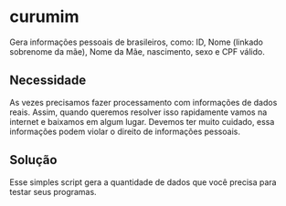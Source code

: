 # curumim
Gera informações pessoais de brasileiros, como: ID, Nome (linkado sobrenome da mãe), Nome da Mãe, nascimento, sexo e CPF válido.

## Necessidade
As vezes precisamos fazer processamento com informações de dados reais. Assim, quando queremos resolver isso rapidamente vamos na 
internet e baixamos em algum lugar.
Devemos ter muito cuidado, essa informações podem violar o direito de informações pessoais.

## Solução
Esse simples script gera a quantidade de dados que você precisa para testar seus programas.
